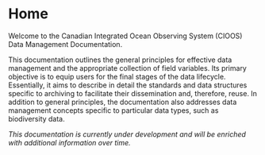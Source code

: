 # Home  

Welcome to the Canadian Integrated Ocean Observing System (CIOOS) Data Management Documentation.

This documentation outlines the general principles for effective data management and the appropriate collection of field variables. Its primary objective is to equip users for the final stages of the data lifecycle. Essentially, it aims to describe in detail the standards and data structures specific to archiving to facilitate their dissemination and, therefore, reuse.
In addition to general principles, the documentation also addresses data management concepts specific to particular data types, such as biodiversity data.

_This documentation is currently under development and will be enriched with additional information over time._